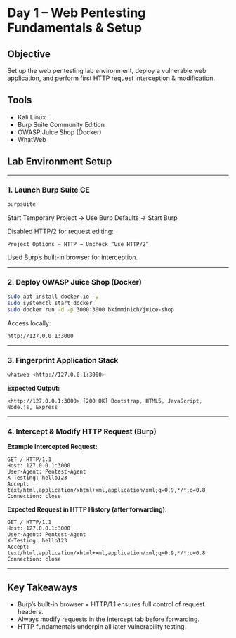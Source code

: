 # Day 1 – Web Pentesting Fundamentals & Setup

## Objective

Set up the web pentesting lab environment, deploy a vulnerable web application, and perform first HTTP request interception & modification.

## Tools

- Kali Linux
- Burp Suite Community Edition
- OWASP Juice Shop (Docker)
- WhatWeb

## Lab Environment Setup

---

### 1. Launch Burp Suite CE

```bash
burpsuite

```

Start Temporary Project → Use Burp Defaults → Start Burp

Disabled HTTP/2 for request editing:

`Project Options → HTTP → Uncheck “Use HTTP/2”`

Used Burp’s built-in browser for interception.

---

### 2. Deploy OWASP Juice Shop (Docker)

```bash
sudo apt install docker.io -y
sudo systemctl start docker
sudo docker run -d -p 3000:3000 bkimminich/juice-shop

```

Access locally:

`http://127.0.0.1:3000`

---

### 3. Fingerprint Application Stack

```bash
whatweb <http://127.0.0.1:3000>

```

**Expected Output:**

```
<http://127.0.0.1:3000> [200 OK] Bootstrap, HTML5, JavaScript, Node.js, Express

```

---

### 4. Intercept & Modify HTTP Request (Burp)

**Example Intercepted Request:**

```
GET / HTTP/1.1
Host: 127.0.0.1:3000
User-Agent: Pentest-Agent
X-Testing: hello123
Accept: text/html,application/xhtml+xml,application/xml;q=0.9,*/*;q=0.8
Connection: close

```

**Expected Request in HTTP History (after forwarding):**

```
GET / HTTP/1.1
Host: 127.0.0.1:3000
User-Agent: Pentest-Agent
X-Testing: hello123
Accept: text/html,application/xhtml+xml,application/xml;q=0.9,*/*;q=0.8
Connection: close

```

---

## Key Takeaways

- Burp’s built-in browser + HTTP/1.1 ensures full control of request headers.
- Always modify requests in the Intercept tab before forwarding.
- HTTP fundamentals underpin all later vulnerability testing.